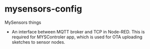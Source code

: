 # mysensors-config
MySensors things

* An interface between MQTT broker and TCP in Node-RED. This is required for MYSControler app, which is used for OTA uploading sketches to sensor nodes.
